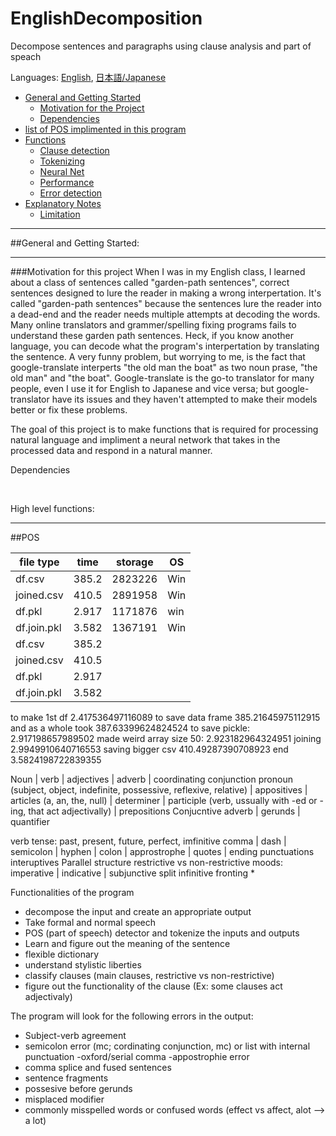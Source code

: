 # EnglishDecomposition
 Decompose sentences and paragraphs using clause analysis and part of speach

 Languages: [English](README.md), [日本語/Japanese](README.jp.md)
 - [General and Getting Started](#getting-started)
     - [Motivation for the Project](#intro)
     - [Dependencies](#dependencies)
 - [list of POS implimented in this program](#POS)
 - [Functions](#functions)
     - [Clause detection](#general-overview)
     - [Tokenizing](#techniques)
     - [Neural Net](#NN)
     - [Performance](#performance)
     - [Error detection](#error)
 - [Explanatory Notes](#explanation)
     - [Limitation](#limitation)



--- 
<a id = "getting-started"></a> 
##General and Getting Started:


---
<a id = "intro"></a> 
###Motivation for this project
When I was in my English class, I learned about a class of sentences called "garden-path sentences", correct sentences designed to lure the reader in making a wrong interpertation.  It's called "garden-path sentences" because the sentences lure the reader into a dead-end and the reader needs multiple attempts at decoding the words.  Many online translators and grammer/spelling fixing programs fails to understand these garden path sentences. Heck, if you know another language, you can decode what the program's interpertation by translating the sentence. A very funny problem, but worrying to me, is the fact that google-translate interperts "the old man the boat" as two noun prase, "the old man" and "the boat".  Google-translate is the go-to translator for many people, even I use it for English to Japanese and vice versa; but google-translator have its issues and they haven't attempted to make their models better or fix these problems.

The goal of this project is to make functions that is required for processing natural language and impliment a neural network that takes in the processed data and respond in a natural manner. 

Dependencies 

&nbsp;&nbsp;&nbsp;&nbsp;&nbsp;&nbsp;

High level functions:

---
<a id = "getting-started"></a> 
##POS


|file type | time | storage | OS|
|-----------|--------------|-----------|-------|
|df.csv     | 385.2   | 2823226   | Win  |
|joined.csv| 410.5   |2891958   | Win  |
|df.pkl     | 2.917   |1171876   | win  |
|df.join.pkl|3.582   | 1367191  | Win  |
|df.csv     | 385.2   |   |  |
|joined.csv| 410.5   |   |  |
|df.pkl     | 2.917   |   |   |
|df.join.pkl|3.582   |   |  |

to make 1st df 2.417536497116089
to save data frame 385.21645975112915 and as a whole took 387.63399624824524
to save pickle: 2.917198657989502
made weird array size 50:  2.923182964324951
joining 2.9949910640716553
saving bigger csv 410.49287390708923
end 3.5824198722839355



Noun | verb | adjectives | adverb | coordinating conjunction
pronoun (subject, object, indefinite, possessive, reflexive, relative) | appositives | articles (a, an, the, null) | determiner | 
participle (verb, ussually with -ed or -ing, that act adjectivally) | prepositions
Conjucntive adverb | gerunds | quantifier

verb tense: past, present, future, perfect, imfinitive 
comma | dash | semicolon | hyphen | colon | approstrophe | quotes | ending punctuations
interuptives
Parallel structure
restrictive vs non-restrictive
moods:
imperative | indicative | subjunctive
split infinitive
fronting * 


<a id = "functions"></a> 
Functionalities of the program
 - decompose the input and create an appropriate output
 - Take formal and normal speech
 - POS (part of speech) detector and tokenize the inputs and outputs
 - Learn and figure out the meaning of the sentence
 - flexible dictionary
 - understand stylistic liberties
 - classify clauses (main clauses, restrictive vs non-restrictive)
 - figure out the functionality of the clause (Ex: some clauses act adjectivaly)





<a id = "error"></a>
The program will look for the following errors in the output:
 - Subject-verb agreement
 - semicolon error (mc; cordinating conjunction, mc) or list with internal punctuation
 -oxford/serial comma
 -appostrophie error
 - comma splice and fused sentences
 - sentence fragments
 - possesive before gerunds
 - misplaced modifier
 - commonly misspelled words or confused words (effect vs affect, alot --> a lot)